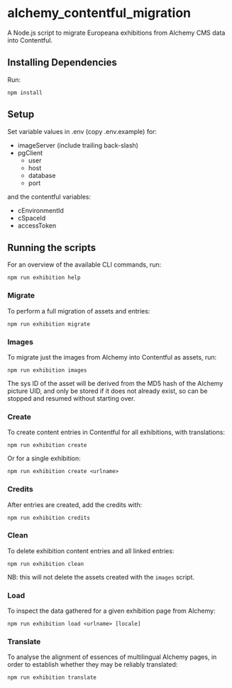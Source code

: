 # alchemy_contentful_migration
A Node.js script to migrate Europeana exhibitions from Alchemy CMS data into
Contentful.

## Installing Dependencies

Run:
```
npm install
```

## Setup

Set variable values in .env (copy .env.example) for:

* imageServer (include trailing back-slash)
* pgClient
  * user
  * host
  * database
  * port

and the contentful variables:

* cEnvironmentId
* cSpaceId
* accessToken

## Running the scripts

For an overview of the available CLI commands, run:
```
npm run exhibition help
```

### Migrate

To perform a full migration of assets and entries:
```
npm run exhibition migrate
```

### Images

To migrate just the images from Alchemy into Contentful as assets, run:
```
npm run exhibition images
```

The sys ID of the asset will be derived from the MD5 hash of the Alchemy picture
UID, and only be stored if it does not already exist, so can be stopped and
resumed without starting over.

### Create

To create content entries in Contentful for all exhibitions, with translations:
```
npm run exhibition create
```

Or for a single exhibition:
```
npm run exhibition create <urlname>
```

### Credits

After entries are created, add the credits with:
```
npm run exhibition credits
```

### Clean

To delete exhibition content entries and all linked entries:
```
npm run exhibition clean
```
NB: this will not delete the assets created with the `images` script.

### Load

To inspect the data gathered for a given exhibition page from Alchemy:
```
npm run exhibition load <urlname> [locale]
```

### Translate

To analyse the alignment of essences of multilingual Alchemy pages, in order
to establish whether they may be reliably translated:
```
npm run exhibition translate
```

